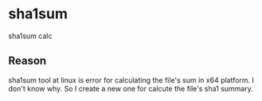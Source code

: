 # sha1sum
sha1sum calc

## Reason

sha1sum tool at linux is error for calculating the file's sum in x64 platform. I don't know why.
So I create a new one for calcute the file's sha1 summary.



